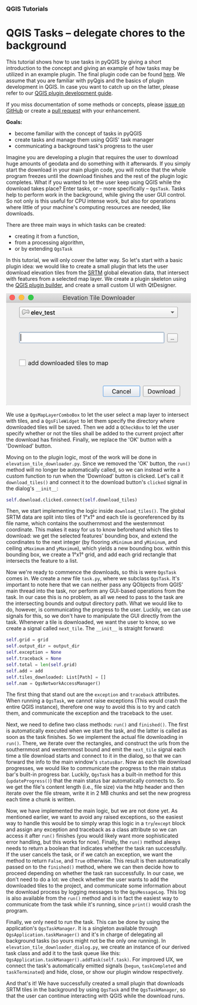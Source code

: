 ### QGIS Tutorials

# QGIS Tasks – delegate chores to the background

This tutorial shows how to use tasks in pyQGIS by giving a short introduction to the concept and giving an example of how tasks may be utilized in an example plugin. The final plugin code can be found [here](./examples/elevation_tile_downloader). We assume that you are familiar with pyQgis and the basics of plugin development in QGIS. In case you want to catch up on the latter, please refer to our [QGIS plugin development guide](https://gis-ops.com/qgis-3-plugin-tutorial-plugin-development-reference-guide/).

If you miss documentation of some methods or concepts, please [issue on GitHub](https://github.com/gis-ops/tutorials/issues) or create a [pull request](https://github.com/gis-ops/tutorials/pulls) with your enhancement.

**Goals:** 
- become familiar with the concept of tasks in pyQGIS
- create tasks and manage them using QGIS' task manager
- communicating a background task's progress to the user

Imagine you are developing a plugin that requires the user to download huge amounts of geodata and do something with it afterwards. If you simply start the download in your main plugin code, you will notice that the whole program freezes until the download finishes and the rest of the plugin logic completes. What if you wanted to let the user keep using QGIS while the download takes place? Enter tasks, or – more specifically – `QgsTask`. 
Tasks help to perform work in the background, while giving the user GUI control. So not only is this useful for CPU intense work, but also for operations where little of your machine's computing resources are needed, like downloads.

There are three main ways in which tasks can be created:

- creating it from a function,
- from a processing algorithm,
- or by extending `QgsTask`

In this tutorial, we will only cover the latter way. So let's start with a basic plugin idea: we would like to create a small plugin that lets the user download elevation tiles from the [SRTM](https://wiki.openstreetmap.org/wiki/SRTM) global elevation data, that intersect with features from a selected map layer. We create a plugin skeleton using the [QGIS plugin builder](https://plugins.qgis.org/plugins/pluginbuilder/), and create a small custom UI with QtDesigner.

![Our elevation tile downloader plugin](./static/img/task_plugin.png)

We use a `QgsMapLayerComboBox` to let the user select a map layer to intersect with tiles, and a `QgsFileWidget` to let them specify the directory where downloaded tiles will be saved. Then we add a `QCheckBox` to let the user specify whether or not the tiles shall be added to the current project after the download has finished. Finally, we replace the 'OK' button with a 'Download' button.

Moving on to the plugin logic, most of the work will be done in `elevation_tile_downloader.py`. Since we removed the 'OK' button, the `run()` method will no longer be automatically called, so we can instead write a custom function to run when the 'Download' button is clicked. Let's call it `download_tiles()` and connect it to the download button's `clicked` signal in the dialog's `__init__`:
```python
self.download.clicked.connect(self.download_tiles)
```
Then, we start implementing the logic inside `download_tiles()`. The global SRTM data are split into tiles of 1°x1° and each tile is georeferenced by its file name, which contains the southernmost and the westernmost coordinate. This makes it easy for us to know beforehand which tiles to download: we get the selected features' bounding box, and extend the coordinates to the next integer (by flooring `xMinimum` and `yMininum`, and ceiling `xMaximum` and `yMaximum`), which yields a new bounding box. within this bounding box, we create a 1°x1° grid, and add each grid rectangle that intersects the feature to a list.

Now we're ready to commence the downloads, so this is were `QgsTask` comes in. We create a new file `task.py`, where we subclass `QgsTask`. It's important to note here that we can neither pass any QObjects from QGIS' main thread into the task, nor perform any GUI-based operations from the task. In our case this is no problem, as all we need to pass to the task are the intersecting bounds and output directory path. What we would like to do, however, is communicating the progress to the user. Luckily, we can use signals for this, so we don't have to manipulate the GUI directly from the task. Whenever a tile is downloaded, we want the user to know, so we create a signal called `next_tile`.
The ``__init__`` is straight forward:
```python
self.grid = grid
self.output_dir = output_dir
self.exception = None
self.traceback = None
self.total = len(self.grid)
self.add = add
self.tiles_downloaded: List[Path] = []
self.nam = QgsNetworkAccessManager()
```
The first thing that stand out are the `exception` and `traceback` attributes. When running a `QgsTask`, we cannot raise exceptions (This would crash the entire QGIS instance), therefore one way to avoid this is to try and catch them, and communicate the exception and the traceback to the user.

Next, we need to define two class methods: `run()` and `finished()`. The first is automatically executed when we start the task, and the latter is called as soon as the task finishes. So we implement the actual file downloading in `run()`. There, we iterate over the rectangles, and construct the urls from the southernmost and westernmost bound and emit the `next_tile` signal each time a tile download starts and connect to it in the dialog, so that we can forward the info to the main window's `statusBar`. Now as each tile download progresses, we would like to communicate the progress to the main status bar's built-in progress bar. Luckily, `QgsTask` has a built-in method for this (`updateProgress()`) that the main status bar automatically connects to. So we get the file's content length (i.e., file size) via the http header and then iterate over the file stream, write it in 2 MB chunks and set the new progress each time a chunk is written.

Now, we have implemented the main logic, but we are not done yet. As mentioned earlier, we want to avoid any raised exceptions, so the easiest way to handle this would be to simply wrap this logic in a `try`/`except` block and assign any exception and traceback as a class attribute so we can access it after `run()` finishes (you would likely want more sophisticated error handling, but this works for now). Finally, the `run()` method always needs to return a boolean that indicates whether the task ran successfully. If the user cancels the task, or if we catch an exception, we want the method to return `False`, and `True` otherwise. This result is then automatically passed on to the `finished()` method, where we can then decide how to proceed depending on whether the task ran successfully. In our case, we don't need to do a lot: we check whether the user wants to add the downloaded tiles to the project, and communicate some information about the download process by logging messages to the `QgsMessageLog`. This log is also available from the `run()` method and is in fact the easiest way to communicate from the task while it's running, since `print()` would crash the program.

Finally, we only need to run the task. This can be done by using the application's `QgsTaskManager`. It is a singleton available through `QgsApplication.taskManager()` and it's in charge of delegating all background tasks (so yours might not be the only one running). In `elevation_tile_downloader_dialog.py`, we create an instance of our derived task class and add it to the task queue like this: `QgsApplication.taskManager().addTask(self.task)`. For improved UX, we connect the task's automatically emitted signals (`begun`, `taskCompleted` and `taskTerminated`) and hide, close, or show our plugin window respectively.

And that's it! We have successfully created a small plugin that downloads SRTM tiles in the background by using `QgsTask` and the `QgsTaskManager`, so that the user can continue interacting with QGIS while the download runs.
